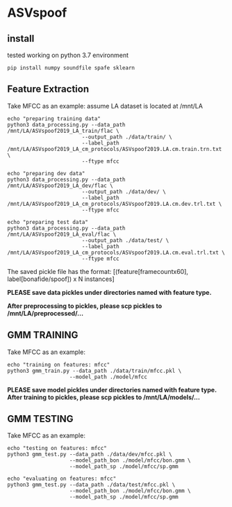 # ASVspoof

## install
tested working on python 3.7 environment

```
pip install numpy soundfile spafe sklearn
```

## Feature Extraction
Take MFCC as an example:
assume LA dataset is located at /mnt/LA
```
echo "preparing training data"
python3 data_processing.py --data_path /mnt/LA/ASVspoof2019_LA_train/flac \
                        --output_path ./data/train/ \
                        --label_path /mnt/LA/ASVspoof2019_LA_cm_protocols/ASVspoof2019.LA.cm.train.trn.txt \
                        --ftype mfcc

echo "preparing dev data"
python3 data_processing.py --data_path /mnt/LA/ASVspoof2019_LA_dev/flac \
                        --output_path ./data/dev/ \
                        --label_path /mnt/LA/ASVspoof2019_LA_cm_protocols/ASVspoof2019.LA.cm.dev.trl.txt \
                        --ftype mfcc

echo "preparing test data"
python3 data_processing.py --data_path /mnt/LA/ASVspoof2019_LA_eval/flac \
                        --output_path ./data/test/ \
                        --label_path /mnt/LA/ASVspoof2019_LA_cm_protocols/ASVspoof2019.LA.cm.eval.trl.txt \
                        --ftype mfcc
```

The saved pickle file has the format: [(feature[framecountx60], label[bonafide/spoof]) x N instances]

**PLEASE save data pickles under directories named with feature type.**

**After preprocessing to pickles, please scp pickles to /mnt/LA/preprocessed/...**

## GMM TRAINING
Take MFCC as an example:

```
echo "training on features: mfcc"
python3 gmm_train.py --data_path ./data/train/mfcc.pkl \
                    --model_path ./model/mfcc
```
**PLEASE save model pickles under directories named with feature type.**
**After training to pickles, please scp pickles to /mnt/LA/models/...**

## GMM TESTING
Take MFCC as an example:

```
echo "testing on features: mfcc"
python3 gmm_test.py --data_path ./data/dev/mfcc.pkl \
                    --model_path_bon ./model/mfcc/bon.gmm \
                    --model_path_sp ./model/mfcc/sp.gmm

echo "evaluating on features: mfcc"
python3 gmm_test.py --data_path ./data/test/mfcc.pkl \
                    --model_path_bon ./model/mfcc/bon.gmm \
                    --model_path_sp ./model/mfcc/sp.gmm
```